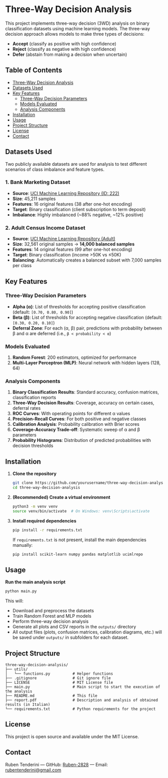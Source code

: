 # Three-Way Decision Analysis

This project implements three-way decision (3WD) analysis on binary classification datasets using machine learning models. The three-way decision approach allows models to make three types of decisions:
- **Accept** (classify as positive with high confidence)
- **Reject** (classify as negative with high confidence) 
- **Defer** (abstain from making a decision when uncertain)

## Table of Contents

- [Three-Way Decision Analysis](#three-way-decision-analysis)
- [Datasets Used](#datasets-used)
- [Key Features](#key-features)
   - [Three-Way Decision Parameters](#three-way-decision-parameters)
   - [Models Evaluated](#models-evaluated)
   - [Analysis Components](#analysis-components)
- [Installation](#installation)
- [Usage](#usage)
- [Project Structure](#project-structure)
- [License](#license)
- [Contact](#contact)

## Datasets Used
Two publicly available datasets are used for analysis to test different scenarios of class imbalance and feature types.

### 1. Bank Marketing Dataset
- **Source**: [UCI Machine Learning Repository (ID: 222)](https://archive.ics.uci.edu/ml/datasets/Bank+Marketing)
- **Size**: 45,211 samples
- **Features**: 16 original features (38 after one-hot encoding)
- **Target**: Binary classification (client subscription to term deposit)
- **Imbalance**: Highly imbalanced (~88% negative, ~12% positive)

### 2. Adult Census Income Dataset
- **Source**: [UCI Machine Learning Repository (Adult)](https://archive.ics.uci.edu/ml/datasets/adult)
- **Size**: 32,561 original samples → **14,000 balanced samples**
- **Features**: 14 original features (99 after one-hot encoding)
- **Target**: Binary classification (income >50K vs ≤50K)
- **Balancing**: Automatically creates a balanced subset with 7,000 samples per class

## Key Features

### Three-Way Decision Parameters
- **Alpha (α)**: List of thresholds for accepting positive classification (default: `[0.70, 0.80, 0.90]`)
- **Beta (β)**: List of thresholds for accepting negative classification (default: `[0.30, 0.20, 0.10]`)
- **Deferral Zone**: For each (α, β) pair, predictions with probability between β and α are deferred (i.e., `β < probability < α`)

### Models Evaluated
1. **Random Forest**: 200 estimators, optimized for performance
2. **Multi-Layer Perceptron (MLP)**: Neural network with hidden layers (128, 64)

### Analysis Components
1. **Binary Classification Results**: Standard accuracy, confusion matrices, classification reports
2. **Three-Way Decision Results**: Coverage, accuracy on certain cases, deferral rates
3. **ROC Curves**: With operating points for different α values
4. **Precision-Recall Curves**: For both positive and negative classes
5. **Calibration Analysis**: Probability calibration with Brier scores
6. **Coverage-Accuracy Trade-off**: Systematic sweep of α and β parameters
7. **Probability Histograms**: Distribution of predicted probabilities with decision thresholds

## Installation 

1. **Clone the repository**
   ```bash
   git clone https://github.com/yourusername/three-way-decision-analysis.git
   cd three-way-decision-analysis
   ```

2. **(Recommended) Create a virtual environment**
   ```bash
   python3 -m venv venv
   source venv/bin/activate  # On Windows: venv\Scripts\activate
   ```

3. **Install required dependencies**
   ```bash
   pip install -r requirements.txt
   ```
   If `requirements.txt` is not present, install the main dependencies manually:
   ```bash
   pip install scikit-learn numpy pandas matplotlib ucimlrepo
   ```

## Usage

   **Run the main analysis script**
   ```bash
   python main.py
   ```

   This will:
   - Download and preprocess the datasets
   - Train Random Forest and MLP models
   - Perform three-way decision analysis
   - Generate all plots and CSV reports in the `outputs/` directory
   - All output files (plots, confusion matrices, calibration diagrams, etc.) will be saved under `outputs/` in subfolders for each dataset.


## Project Structure 

```
three-way-decision-analysis/
├── utils/
│   └── functions.py          # Helper functions
├── .gitignore                # Git ignore file
├── LICENSE                   # MIT License file
├── main.py                   # Main script to start the execution of the analysis
├── README.md                 # This file
├── report.pdf                # Description and analysis of obtained results (in Italian)
└── requirements.txt          # Python requirements for the project
```

## License

This project is open source and available under the MIT License.

## Contact
Ruben Tenderini — GitHub: [Ruben-2828](https://github.com/Ruben-2828) — Email: [rubentenderini@gmail.com](mailto:rubentenderini@gmail.com)
